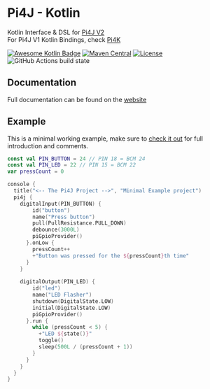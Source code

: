 # Pi4J - Kotlin

Kotlin Interface & DSL for [Pi4J V2](https://github.com/Pi4J/pi4j-v2)  
For Pi4J V1 Kotlin Bindings, check [Pi4K](https://github.com/mhashim6/Pi4K)

[![Awesome Kotlin Badge](https://kotlin.link/awesome-kotlin.svg)](https://github.com/KotlinBy/awesome-kotlin)
[![Maven Central](https://img.shields.io/maven-central/v/com.pi4j/pi4j-ktx.svg?label=Maven%20Central)](https://search.maven.org/search?q=g:%22com.pi4j%22%20AND%20a:%22pi4j-ktx%22)
[![License](https://img.shields.io/github/license/pi4j/pi4j-v2)](http://www.apache.org/licenses/LICENSE-2.0)
![GitHub Actions build state](https://github.com/pi4j/pi4j-kotlin/workflows/Build%20pi4j-kotlin/badge.svg)

## Documentation
Full documentation can be found on the [website](https://pi4j.com/kotlin/kotlin-api-docs/)

## Example

This is a minimal working example, make sure
to [check it out](https://github.com/Pi4J/pi4j-kotlin/blob/master/example/src/main/kotlin/MinimalExample.kt) for full
introduction and comments.

``` kotlin
const val PIN_BUTTON = 24 // PIN 18 = BCM 24
const val PIN_LED = 22 // PIN 15 = BCM 22
var pressCount = 0

console {
  title("<-- The Pi4J Project -->", "Minimal Example project")
  pi4j {
    digitalInput(PIN_BUTTON) {
        id("button")
        name("Press button")
        pull(PullResistance.PULL_DOWN)
        debounce(3000L)
        piGpioProvider()
      }.onLow {
        pressCount++
        +"Button was pressed for the ${pressCount}th time"
      }
    }
    
    digitalOutput(PIN_LED) {
        id("led")
        name("LED Flasher")
        shutdown(DigitalState.LOW)
        initial(DigitalState.LOW)
        piGpioProvider()
      }.run {
        while (pressCount < 5) {
          +"LED ${state()}"
          toggle()
          sleep(500L / (pressCount + 1))
        }
      }
    }
  }
}
```

